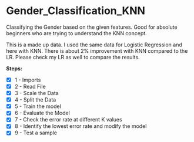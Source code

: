 # Gender_Classification_KNN
Classifying the Gender based on the given features. 
Good for absolute beginners who are trying to understand the KNN concept.

This is a made up data. I used the same data for Logistic Regression and here with KNN. There is about 2% improvement with KNN compared to the LR. Please check my LR as well to compare the results.

**Steps:**
- [x] 1 - Imports <br />
- [x] 2 - Read File <br />
- [x] 3 - Scale the Data <br />
- [x] 4 - Split the Data <br />
- [x] 5 - Train the model <br />
- [x] 6 - Evaluate the Model <br />
- [x] 7 - Check the error rate at different K values <br />
- [x] 8 - Identify the lowest error rate and modify the model <br />
- [x] 9 - Test a sample <br />
